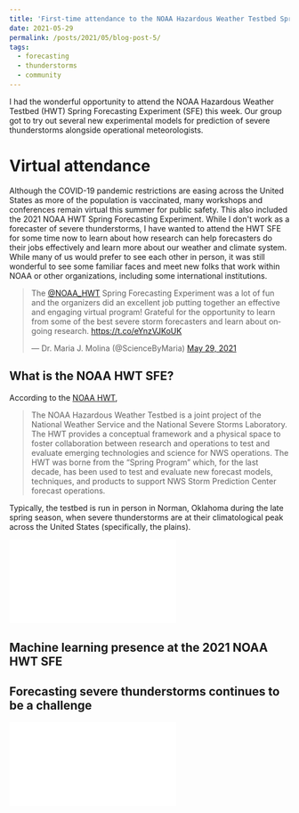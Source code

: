 ```yaml
---
title: 'First-time attendance to the NOAA Hazardous Weather Testbed Spring Forecasting Experiment'
date: 2021-05-29
permalink: /posts/2021/05/blog-post-5/
tags:
  - forecasting
  - thunderstorms
  - community
---
```


I had the wonderful opportunity to attend the NOAA Hazardous Weather Testbed (HWT) Spring Forecasting Experiment (SFE) this week. Our group got to try out several new experimental models for prediction of severe thunderstorms alongside operational meteorologists. 

Virtual attendance
======
Although the COVID-19 pandemic restrictions are easing across the United States as more of the population is vaccinated, many workshops and conferences remain virtual this summer for public safety. This also included the 2021 NOAA HWT Spring Forecasting Experiment. While I don't work as a forecaster of severe thunderstorms, I have wanted to attend the HWT SFE for some time now to learn about how research can help forecasters do their jobs effectively and learn more about our weather and climate system. While many of us would prefer to see each other in person, it was still wonderful to see some familiar faces and meet new folks that work within NOAA or other organizations, including some international institutions.

<div class="center">
  
<blockquote class="twitter-tweet"><p lang="en" dir="ltr">The <a href="https://twitter.com/NOAA_HWT?ref_src=twsrc%5Etfw">@NOAA_HWT</a> Spring Forecasting Experiment was a lot of fun and the organizers did an excellent job putting together an effective and engaging virtual program! Grateful for the opportunity to learn from some of the best severe storm forecasters and learn about ongoing research. <a href="https://t.co/eYnzVJKoUK">https://t.co/eYnzVJKoUK</a></p>&mdash; Dr. Maria J. Molina (@ScienceByMaria) <a href="https://twitter.com/ScienceByMaria/status/1398666564921040898?ref_src=twsrc%5Etfw">May 29, 2021</a></blockquote> <script async src="https://platform.twitter.com/widgets.js" charset="utf-8"></script>

</div>

What is the NOAA HWT SFE?
------
According to the [NOAA HWT](https://hwt.nssl.noaa.gov/),
>The NOAA Hazardous Weather Testbed is a joint project of the National Weather Service and the National Severe Storms Laboratory. The HWT provides a conceptual framework and a physical space to foster collaboration between research and operations to test and evaluate emerging technologies and science for NWS operations. The HWT was borne from the “Spring Program” which, for the last decade, has been used to test and evaluate new forecast models, techniques, and products to support NWS Storm Prediction Center forecast operations.

Typically, the testbed is run in person in Norman, Oklahoma during the late spring season, when severe thunderstorms are at their climatological peak across the United States (specifically, the plains).

![](/posts/djfvsmam.pdf)



Machine learning presence at the 2021 NOAA HWT SFE
------


Forecasting severe thunderstorms continues to be a challenge
------

![](/posts/djfvsmamstats.pdf)
